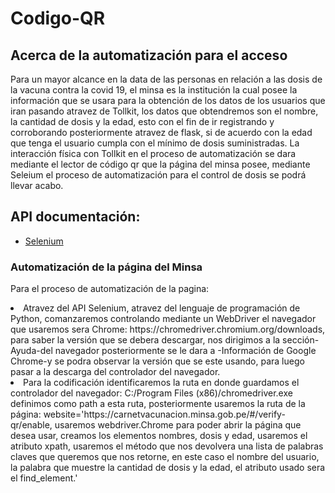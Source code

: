 # Codigo-QR
## Acerca de la automatización para el acceso
Para un mayor alcance en la data de las personas en relación a las dosis de la vacuna contra la covid 19, el minsa es la institución la cual
posee la información que se usara para la obtención de los datos de los usuarios que iran pasando atravez de Tollkit, los datos que obtendremos son el nombre, la cantidad de dosis y la edad, esto con el fin de ir registrando y corroborando posteriormente atravez de flask, si de acuerdo con la edad que tenga el usuario cumpla con el mínimo de dosis suministradas.
La interacción física con Tollkit en el proceso de automatización se dara mediante el lector de código qr que la página del minsa posee, mediante Seleium el proceso de automatización para el control de dosis se podrá llevar acabo.
## API documentación:
* [Selenium](https://github.com/SeleniumHQ/selenium)
<h3>Automatización de la página del Minsa</h3>
<p>Para el proceso de automatización de la pagina:</p>
  <li>Atravez del API Selenium, atravez del lenguaje de programación de Python, comanzaremos controlando mediante un WebDriver el navegador que usaremos sera Chrome:
https://chromedriver.chromium.org/downloads, para saber la versión que se debera descargar, nos dirigimos a la sección-Ayuda-del navegador posteriormente se le dara a -Información de Google Chrome-y se podra observar la versión que se este usando, para luego pasar a la descarga del controlador del navegador.</li>
<li>Para la codificación identificaremos la ruta en donde guardamos el controlador del navegador: C:/Program Files (x86)/chromedriver.exe definimos como path a esta ruta, posteriormente usaremos la ruta de la página:     website='https://carnetvacunacion.minsa.gob.pe/#/verify-qr/enable, usaremos webdriver.Chrome para poder abrir la página que desea usar, creamos los elementos nombres, dosis y edad, usaremos el atributo xpath, usaremos el método que nos
devolvera una lista de palabras claves que queremos que nos retorne, en este caso el nombre del usuario, la palabra que muestre la cantidad de dosis y la edad, el atributo usado sera el find_element.' 
</li>
